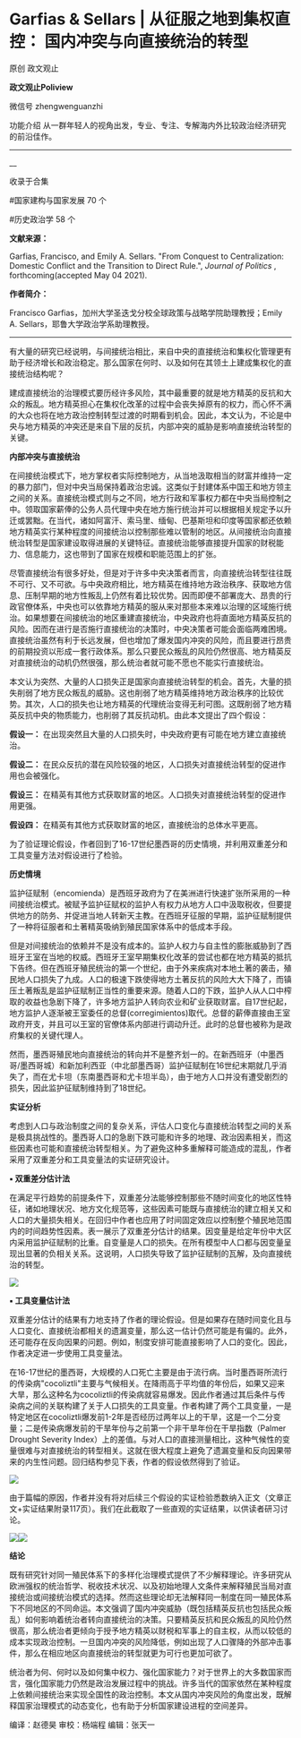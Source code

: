 

#  Garfias & Sellars | 从征服之地到集权直控： 国内冲突与向直接统治的转型

原创 政文观止 

**政文观止Poliview** 

微信号 zhengwenguanzhi

功能介绍 从一群年轻人的视角出发，专业、专注、专解海内外比较政治经济研究的前沿佳作。

____

__

收录于合集

#国家建构与国家发展 70 个

#历史政治学 58 个

**文献来源：**

Garfias, Francisco, and Emily A. Sellars. "From Conquest to Centralization:
Domestic Conflict and the Transition to Direct Rule.", _Journal of Politics_ ,
forthcoming(accepted May 04 2021).

  

 **作者简介：**

Francisco Garfias，加州大学圣迭戈分校全球政策与战略学院助理教授；Emily A. Sellars，耶鲁大学政治学系助理教授。

 ****

有大量的研究已经说明，与间接统治相比，来自中央的直接统治和集权化管理更有助于经济增长和政治稳定。那么国家在何时、以及如何在其领土上建成集权化的直接统治结构呢？

  

建成直接统治的治理模式要历经许多风险，其中最重要的就是地方精英的反抗和大众的叛乱。地方精英担心在集权化改革的过程中会丧失掉原有的权力，而心怀不满的大众也将在地方政治控制转型过渡的时期看到机会。因此，本文认为，不论是中央与地方精英的冲突还是来自下层的反抗，内部冲突的威胁是影响直接统治转型的关键。

  

 **内部冲突与直接统治**

在间接统治模式下，地方掌权者实际控制地方，从当地汲取相当的财富并维持一定的暴力部门，但对中央当局保持着政治忠诚。这类似于封建体系中国王和地方领主之间的关系。直接统治模式则与之不同，地方行政和军事权力都在中央当局控制之中。领取国家薪俸的公务人员代理中央在地方施行统治并可以根据相关规定予以升迁或罢黜。在当代，诸如阿富汗、索马里、缅甸、巴基斯坦和印度等国家都还依赖地方精英实行某种程度的间接统治以控制那些难以管制的地区。从间接统治向直接统治转型是国家建设取得进展的关键特征。直接统治能够直接提升国家的财税能力、信息能力，这也带到了国家在规模和职能范围上的扩张。

  

尽管直接统治有很多好处，但是对于许多中央决策者而言，向直接统治转型往往既不可行、又不可欲。与中央政府相比，地方精英在维持地方政治秩序、获取地方信息、压制早期的地方性叛乱上仍然有着比较优势。因而即便不部署庞大、昂贵的行政官僚体系，中央也可以依靠地方精英的服从来对那些本来难以治理的区域施行统治。如果想要在间接统治的地区重建直接统治，中央政府也将直面地方精英反抗的风险。因而在进行是否施行直接统治的决策时，中央决策者可能会面临两难困境。直接统治虽然有利于长远发展，但也增加了爆发国内冲突的风险，而且要进行昂贵的前期投资以形成一套行政体系。那么只要民众叛乱的风险仍然很高、地方精英反对直接统治的动机仍然很强，那么统治者就可能不愿也不能实行直接统治。

  

本文认为突然、大量的人口损失正是国家向直接统治转型的机会。首先，大量的损失削弱了地方民众叛乱的威胁。这也削弱了地方精英维持地方政治秩序的比较优势。其次，人口的损失也让地方精英的代理统治变得无利可图。这既削弱了地方精英反抗中央的物质能力，也削弱了其反抗动机。由此本文提出了四个假设：

 **假设一：** 在出现突然且大量的人口损失时，中央政府更有可能在地方建立直接统治。

 **假设二：** 在民众反抗的潜在风险较强的地区，人口损失对直接统治转型的促进作用也会被强化。

 **假设三：** 在精英有其他方式获取财富的地区。人口损失对直接统治转型的促进作用更强。

 **假设四：** 在精英有其他方式获取财富的地区，直接统治的总体水平更高。

  

为了验证理论假设，作者回到了16-17世纪墨西哥的历史情境，并利用双重差分和工具变量方法对假设进行了检验。

  

 **历史情境**

监护征赋制（encomienda）是西班牙政府为了在美洲进行快速扩张所采用的一种间接统治模式。被赋予监护征赋权的监护人有权力从地方人口中汲取税收，但要提供地方的防务、并促进当地人转新天主教。在西班牙征服的早期，监护征赋制提供了一种将征服者和土著精英吸纳到殖民国家体系中的低成本手段。  

  

但是对间接统治的依赖并不是没有成本的。监护人权力与自主性的膨胀威胁到了西班牙王室在当地的权威。西班牙王室早期集权化改革的尝试也都在地方精英的抵抗下告终。但在西班牙殖民统治的第一个世纪，由于外来疾病对本地土著的袭击，殖民地人口损失了九成。人口的极速下跌使得地方土著反抗的风险大大下降了，而镇压土著叛乱是监护征赋制正当性的重要来源。随着人口的下跌，监护人从人口中榨取的收益也急剧下降了，许多地方监护人转向农业和矿业获取财富。自17世纪起，地方监护人逐渐被王室委任的总督(corregimientos)取代。总督的薪俸直接由王室政府开支，并且可以王室的官僚体系内部进行调动升迁。此时的总督也被称为是政府集权的关键代理人。

  

然而，墨西哥殖民地向直接统治的转向并不是整齐划一的。在新西班牙（中墨西哥/墨西哥城）和新加利西亚（中北部墨西哥）监护征赋制在16世纪末期就几乎消失了，而在尤卡坦（东南墨西哥和尤卡坦半岛），由于地方人口并没有遭受剧烈的损失，因此监护征赋制维持到了18世纪。

  

 **实证分析**

考虑到人口与政治制度之间的复杂关系，评估人口变化与直接统治转型之间的关系是极具挑战性的。墨西哥人口的急剧下跌可能和许多的地理、政治因素相关，而这些因素也可能和直接统治转型相关。为了避免这种多重解释可能造成的混乱，作者采用了双重差分和工具变量法的实证研究设计。

  

 **▪ 双重差分估计法**

在满足平行趋势的前提条件下，双重差分法能够控制那些不随时间变化的地区性特征，诸如地理状况、地方文化规范等，这些因素可能既与直接统治的建立相关又和人口的大量损失相关。在回归中作者也应用了时间固定效应以控制整个殖民地范围内的时间趋势性因素。表一展示了双重差分估计的结果。因变量是给定年份中大区内采用监护征赋制的比重。自变量是人口的损失。在所有模型中人口都与因变量呈现出显著的负相关关系。这说明，人口损失导致了监护征赋制的瓦解，及向直接统治的转型。

![](images/120/2.png)

 **▪ 工具变量估计法**

双重差分估计的结果有力地支持了作者的理论假设。但是如果存在随时间变化且与人口变化、直接统治都相关的遗漏变量，那么这一估计仍然可能是有偏的。此外，还可能存在反向因果的问题。例如，制度安排可能直接影响了人口的变化。因此，作者决定进一步使用工具变量法。

  

在16-17世纪的墨西哥，大规模的人口死亡主要是由于流行病。当时墨西哥所流行的传染病"cocoliztli"主要与气候相关。在降雨高于平均值的年份后，如果又迎来大旱，那么这种名为cocoliztli的传染病就容易爆发。因此作者通过其后条件与传染病之间的关联构建了关于人口损失的工具变量。作者构建了两个工具变量，一是特定地区在cocoliztli爆发前1-2年是否经历过两年以上的干旱，这是一个二分变量；二是传染病爆发前的干旱年份与之前第一个非干旱年份在干旱指数（Palmer
Drought Severity
Index）上的差值。与对人口的直接测量相比，这种气候性的变量很难与对直接统治的转型相关。这就在很大程度上避免了遗漏变量和反向因果带来的内生性问题。回归结构参见下表，作者的假设依然得到了验证。

![](images/120/3.png)

由于篇幅的原因，作者并没有将对后续三个假设的实证检验悉数纳入正文（文章正文+实证结果附录117页）。我们在此截取了一些直观的实证结果，以供读者研习讨论。

![](images/120/4.png)![](images/120/5.png)

  

 **结论**

既有研究针对同一殖民体系下的多样化治理模式提供了不少解释理论。许多研究从欧洲强权的统治哲学、税收技术状况、以及初始地理人文条件来解释殖民当局对直接统治或间接统治模式的选择。然而这些理论却无法解释同一制度在同一殖民体系下不同地区的不同命运。本文强调了国内冲突威胁（既包括精英反抗也包括民众叛乱）如何影响着统治者转向直接统治的决策。只要精英反抗和民众叛乱的风险仍然很高，那么统治者更倾向于授予地方精英以财税和军事上的自主权，从而以较低的成本实现政治控制。一旦国内冲突的风险降低，例如出现了人口骤降的外部冲击事件，那么在相应地区向直接统治的转型就更为可行也更加可欲了。

  

统治者为何、何时以及如何集中权力、强化国家能力？对于世界上的大多数国家而言，强化国家能力仍然是政治发展过程中的挑战。许多当代的国家依然在某种程度上依赖间接统治来实现全国性的政治控制。本文从国内冲突风险的角度出发，既解释国家治理模式的动态变化，也有助于分析国家建设进程的空间差异。

编译：赵德昊 审校：杨端程 编辑：张天一

  

  

